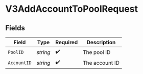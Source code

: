 # V3AddAccountToPoolRequest


## Fields

| Field              | Type               | Required           | Description        |
| ------------------ | ------------------ | ------------------ | ------------------ |
| `PoolID`           | *string*           | :heavy_check_mark: | The pool ID        |
| `AccountID`        | *string*           | :heavy_check_mark: | The account ID     |